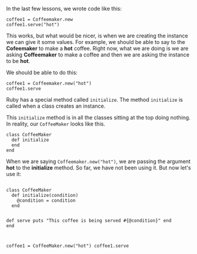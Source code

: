 In the last few lessons,
we wrote code like this:

```
coffee1 = Coffeemaker.new
coffee1.serve("hot")
```

This works, but what would be nicer, is
when we are creating the instance
we can give it some values.
For example, we should be able to say
to the **Cofeemaker** to make a **hot** coffee.
Right now, what we are doing
is we are asking **Coffeemaker** to make
a coffee and then we are asking
the instance to be **hot**.

We should be able to do this:

```
coffee1 = Coffeemaker.new("hot")
coffee1.serve
```

Ruby has a special method called `initialize`.
The method `initialize` is called when
a class creates an instance.

This `initialize` method is in all the
classes sitting at the top doing nothing.
In reality, our `CoffeeMaker` looks like this.

```
class CoffeeMaker
  def initialize
  end
end
```

When we are saying `Coffeemaker.new("hot")`,
we are passing the argument **hot** to the **initialize** method.
So far, we have not been using it.
But now let's use it:

<codeblock language="ruby" type="lesson">
<code>
class CoffeeMaker
  def initialize(condition)
    @condition = condition
  end

  def serve
    puts "This coffee is being served #{@condition}"
  end
end

coffee1 = CoffeeMaker.new("hot")
coffee1.serve
</code>
</codeblock>